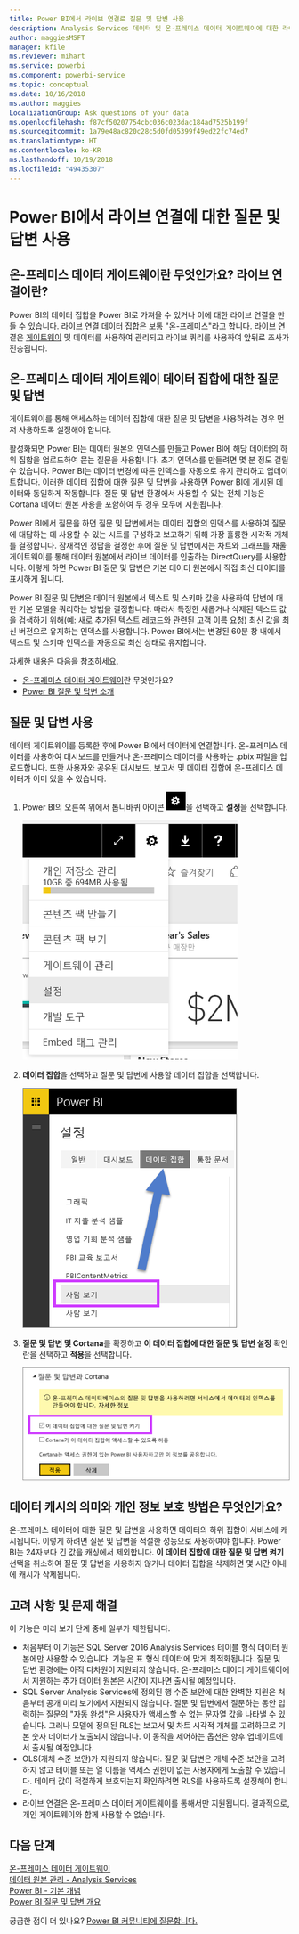 ```yaml
---
title: Power BI에서 라이브 연결로 질문 및 답변 사용
description: Analysis Services 데이터 및 온-프레미스 데이터 게이트웨이에 대한 라이브 연결로 Power BI 질문 및 답변 자연어 쿼리 사용에 대한 설명서입니다.
author: maggiesMSFT
manager: kfile
ms.reviewer: mihart
ms.service: powerbi
ms.component: powerbi-service
ms.topic: conceptual
ms.date: 10/16/2018
ms.author: maggies
LocalizationGroup: Ask questions of your data
ms.openlocfilehash: f87cf50207754cbc036c023dac184ad7525b199f
ms.sourcegitcommit: 1a79e48ac820c28c5d0fd05399f49ed22fc74ed7
ms.translationtype: HT
ms.contentlocale: ko-KR
ms.lasthandoff: 10/19/2018
ms.locfileid: "49435307"
---
```

# <a name="enable-qa-for-live-connections-in-power-bi"></a>Power BI에서 라이브 연결에 대한 질문 및 답변 사용
## <a name="what-is-on-premises-data-gateway--what-is-a-live-connection"></a>온-프레미스 데이터 게이트웨이란 무엇인가요?  라이브 연결이란?
Power BI의 데이터 집합을 Power BI로 가져올 수 있거나 이에 대한 라이브 연결을 만들 수 있습니다. 라이브 연결 데이터 집합은 보통 "온-프레미스"라고 합니다. 라이브 연결은 [게이트웨이](service-gateway-onprem.md) 및 데이터를 사용하여 관리되고 라이브 쿼리를 사용하여 앞뒤로 조사가 전송됩니다.

## <a name="qa-for-on-premises-data-gateway-datasets"></a>온-프레미스 데이터 게이트웨이 데이터 집합에 대한 질문 및 답변
게이트웨이를 통해 액세스하는 데이터 집합에 대한 질문 및 답변을 사용하려는 경우 먼저 사용하도록 설정해야 합니다.

활성화되면 Power BI는 데이터 원본의 인덱스를 만들고 Power BI에 해당 데이터의 하위 집합을 업로드하여 묻는 질문을 사용합니다. 초기 인덱스를 만들려면 몇 분 정도 걸릴 수 있습니다. Power BI는 데이터 변경에 따른 인덱스를 자동으로 유지 관리하고 업데이트합니다. 이러한 데이터 집합에 대한 질문 및 답변을 사용하면 Power BI에 게시된 데이터와 동일하게 작동합니다. 질문 및 답변 환경에서 사용할 수 있는 전체 기능은 Cortana 데이터 원본 사용을 포함하여 두 경우 모두에 지원됩니다.

Power BI에서 질문을 하면 질문 및 답변에서는 데이터 집합의 인덱스를 사용하여 질문에 대답하는 데 사용할 수 있는 시트를 구성하고 보고하기 위해 가장 훌륭한 시각적 개체를 결정합니다. 잠재적인 정답을 결정한 후에 질문 및 답변에서는 차트와 그래프를 채울 게이트웨이를 통해 데이터 원본에서 라이브 데이터를 인출하는 DirectQuery를 사용합니다. 이렇게 하면 Power BI 질문 및 답변은 기본 데이터 원본에서 직접 최신 데이터를 표시하게 됩니다.

Power BI 질문 및 답변은 데이터 원본에서 텍스트 및 스키마 값을 사용하여 답변에 대한 기본 모델을 쿼리하는 방법을 결정합니다. 따라서 특정한 새롭거나 삭제된 텍스트 값을 검색하기 위해(예: 새로 추가된 텍스트 레코드와 관련된 고객 이름 요청) 최신 값을 최신 버전으로 유지하는 인덱스를 사용합니다. Power BI에서는 변경된 60분 창 내에서 텍스트 및 스키마 인덱스를 자동으로 최신 상태로 유지합니다.

자세한 내용은 다음을 참조하세요.

* [온-프레미스 데이터 게이트웨이](service-gateway-onprem.md)란 무엇인가요?
* [Power BI 질문 및 답변 소개](consumer/end-user-q-and-a.md)

## <a name="enable-qa"></a>질문 및 답변 사용
데이터 게이트웨이를 등록한 후에 Power BI에서 데이터에 연결합니다.  온-프레미스 데이터를 사용하여 대시보드를 만들거나 온-프레미스 데이터를 사용하는 .pbix 파일을 업로드합니다.  또한 사용자와 공유된 대시보드, 보고서 및 데이터 집합에 온-프레미스 데이터가 이미 있을 수 있습니다.

1. Power BI의 오른쪽 위에서 톱니바퀴 아이콘 ![기어 아이콘](media/service-q-and-a-direct-query/power-bi-cog.png)을 선택하고 **설정**을 선택합니다.
   
   ![설정 메뉴](media/service-q-and-a-direct-query/powerbi-settings.png)
2. **데이터 집합**을 선택하고 질문 및 답변에 사용할 데이터 집합을 선택합니다.
   
   ![설정 메뉴의 데이터 집합 화면](media/service-q-and-a-direct-query/power-bi-q-and-a-settings.png)
3. **질문 및 답변 및 Cortana**를 확장하고 **이 데이터 집합에 대한 질문 및 답변 설정** 확인란을 선택하고 **적용**을 선택합니다.
   
    ![확장된 질문 및 답변 영역](media/service-q-and-a-direct-query/power-bi-q-and-a-directquery.png)

## <a name="what-data-is-cached-and-how-is-privacy-protected"></a>데이터 캐시의 의미와 개인 정보 보호 방법은 무엇인가요?
온-프레미스 데이터에 대한 질문 및 답변을 사용하면 데이터의 하위 집합이 서비스에 캐시됩니다. 이렇게 하려면 질문 및 답변을 적절한 성능으로 사용하여야 합니다. Power BI는 24자보다 긴 값을 캐싱에서 제외합니다. **이 데이터 집합에 대한 질문 및 답변 켜기** 선택을 취소하여 질문 및 답변을 사용하지 않거나 데이터 집합을 삭제하면 몇 시간 이내에 캐시가 삭제됩니다.

## <a name="considerations-and-troubleshooting"></a>고려 사항 및 문제 해결
이 기능은 미리 보기 단계 중에 일부가 제한됩니다.

* 처음부터 이 기능은 SQL Server 2016 Analysis Services 테이블 형식 데이터 원본에만 사용할 수 있습니다. 기능은 표 형식 데이터에 맞게 최적화됩니다. 질문 및 답변 환경에는 아직 다차원이 지원되지 않습니다. 온-프레미스 데이터 게이트웨이에서 지원하는 추가 데이터 원본은 시간이 지나면 출시될 예정입니다.
* SQL Server Analysis Services에 정의된 행 수준 보안에 대한 완벽한 지원은 처음부터 공개 미리 보기에서 지원되지 않습니다. 질문 및 답변에서 질문하는 동안 입력하는 질문의 "자동 완성"은 사용자가 액세스할 수 없는 문자열 값을 나타낼 수 있습니다. 그러나 모델에 정의된 RLS는 보고서 및 차트 시각적 개체를 고려하므로 기본 숫자 데이터가 노출되지 않습니다. 이 동작을 제어하는 옵션은 향후 업데이트에서 출시될 예정입니다.
* OLS(개체 수준 보안)가 지원되지 않습니다. 질문 및 답변은 개체 수준 보안을 고려하지 않고 테이블 또는 열 이름을 액세스 권한이 없는 사용자에게 노출할 수 있습니다. 데이터 값이 적절하게 보호되는지 확인하려면 RLS를 사용하도록 설정해야 합니다. 
* 라이브 연결은 온-프레미스 데이터 게이트웨이를 통해서만 지원됩니다. 결과적으로, 개인 게이트웨이와 함께 사용할 수 없습니다.

## <a name="next-steps"></a>다음 단계
[온-프레미스 데이터 게이트웨이](service-gateway-onprem.md)  
[데이터 원본 관리 - Analysis Services](service-gateway-enterprise-manage-ssas.md)  
[Power BI - 기본 개념](consumer/end-user-basic-concepts.md)  
[Power BI 질문 및 답변 개요](consumer/end-user-q-and-a.md)  

궁금한 점이 더 있나요? [Power BI 커뮤니티에 질문합니다.](http://community.powerbi.com/)

